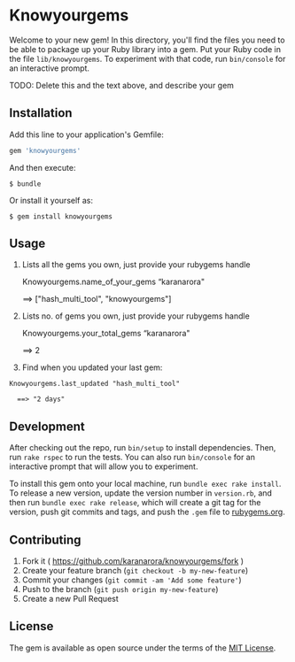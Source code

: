 # Knowyourgems

Welcome to your new gem! In this directory, you'll find the files you need to be able to package up your Ruby library into a gem. Put your Ruby code in the file `lib/knowyourgems`. To experiment with that code, run `bin/console` for an interactive prompt.

TODO: Delete this and the text above, and describe your gem

## Installation

Add this line to your application's Gemfile:

```ruby
gem 'knowyourgems'
```

And then execute:

    $ bundle

Or install it yourself as:

    $ gem install knowyourgems

## Usage

  1) Lists all the gems you own, just provide your rubygems handle

	  Knowyourgems.name_of_your_gems “karanarora"

      ==> ["hash_multi_tool", "knowyourgems"]

  2) Lists no. of gems you own, just provide your rubygems handle

	  Knowyourgems.your_total_gems “karanarora"

      ==> 2

  3) Find when you updated your last gem:

    Knowyourgems.last_updated "hash_multi_tool"

      ==> "2 days"

## Development

After checking out the repo, run `bin/setup` to install dependencies. Then, run `rake rspec` to run the tests. You can also run `bin/console` for an interactive prompt that will allow you to experiment.

To install this gem onto your local machine, run `bundle exec rake install`. To release a new version, update the version number in `version.rb`, and then run `bundle exec rake release`, which will create a git tag for the version, push git commits and tags, and push the `.gem` file to [rubygems.org](https://rubygems.org).

## Contributing

1. Fork it ( https://github.com/karanarora/knowyourgems/fork )
2. Create your feature branch (`git checkout -b my-new-feature`)
3. Commit your changes (`git commit -am 'Add some feature'`)
4. Push to the branch (`git push origin my-new-feature`)
5. Create a new Pull Request


## License

The gem is available as open source under the terms of the [MIT License](http://opensource.org/licenses/MIT).
